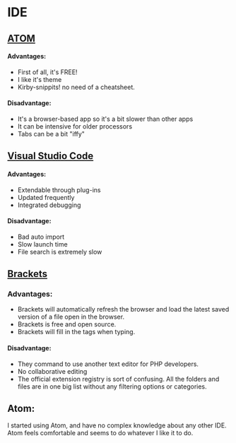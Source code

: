 # IDE

## [ATOM](<https://atom.io/>)

#### Advantages:													

- First of all, it's FREE!																			
- I like it's theme
- Kirby-snippits! no need of a cheatsheet.

#### Disadvantage:

- It's a browser-based app so it's a bit slower than other apps
- It can be intensive for older processors
- Tabs can be a bit "iffy"

## [Visual Studio Code](<https://code.visualstudio.com/download>)

#### Advantages:													

- Extendable through plug-ins																					
- Updated frequently
- Integrated debugging 

#### Disadvantage:

- Bad auto import
- Slow launch time
- File search is extremely slow

## [Brackets](<http://brackets.io/>)

### Advantages:													

- Brackets will automatically refresh the browser and load the latest saved version of a file open in the browser. ​																							
- Brackets is free and open source.
- Brackets will fill in the tags when typing.

#### Disadvantage:

- They command to use another text editor for PHP developers.
- No collaborative editing 
- The official extension registry is sort of confusing. All the folders and files are in one big list without any filtering options or categories. 



## Atom:

I started using Atom, and have no complex knowledge about any other IDE. Atom feels comfortable and seems to do whatever I like it to do.
